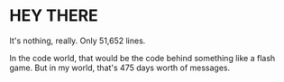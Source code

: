 # HEY THERE
It's nothing, really.  Only 51,652 lines. 

In the code world, that would be the code behind something like a flash game. But in my world, that's 475 days worth of messages.